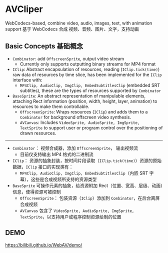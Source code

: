 # AVCliper

WebCodecs-based, combine video, audio, images, text, with animation support
基于 WebCodecs 合成 视频、音频、图片、文字，支持动画

## Basic Concepts 基础概念

- `Combinator`: add `OffscreenSprite`, output video stream
  - Currently only supports outputting binary streams for MP4 format
- `IClip`: Abstract encapsulation of resources, reading (`IClip.tick(time)`) raw data of resources by time slice, has been implemented for the `IClip` interface with:
  - `MP4Clip, AudioClip, ImgClip, EmbedSubtitlesClip` (embedded SRT subtitles), these are the types of resources supported by `Combinator`
- `BaseSprite`: An abstract representation of manipulable elements, attaching Rect information (position, width, height, layer, animation) to resources to make them controllable.
  - `OffscreenSprite`: Wraps resources (`IClip`) and adds them to a `Combinator` for background offscreen video synthesis.
  - `AVCanvas`: Includes `VideoSprite, AudioSprite, ImgSprite, TextSprite` to support user or program control over the positioning of drawn resources.

<hr />

- `Combinator`： 视频合成器，添加 `OffscreenSprite`， 输出视频流
  - 目前仅支持输出 MP4 格式的二进制流
- `IClip`： 资源的抽象封装，按时间片段读取（`IClip.tick(time)`）资源的原始数据，`IClip` 接口的实现类有：
  - `MP4Clip, AudioClip, ImgClip, EmbedSubtitlesClip`（内嵌 SRT 字幕），这些是合成视频所支持的资源类型
- `BaseSprite` 可操作元素的抽象，给资源附加 Rect（位置、宽高、层级、动画）信息，使得资源可被控制
  - `OffscreenSprite`： 包装资源（`IClip`）添加到 `Combinator`，在后台离屏合成视频
  - `AVCanvas` 包含了 `VideoSprite, AudioSprite, ImgSprite, TextSprite`，以支持用户或程序控制资源绘制的位置

## DEMO

<https://bilibili.github.io/WebAV/demo/>

